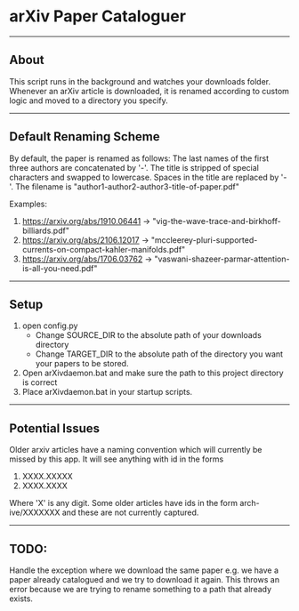 # arXiv Paper Cataloguer
-------------------------------------------------------------------------------------------------------

## About

This script runs in the background and watches your downloads folder. Whenever an arXiv article is downloaded, it is renamed according to custom
logic and moved to a directory you specify. 

------------------------------------------------------------------------------------------------------

## Default Renaming Scheme

By default, the paper is renamed as follows: The last names of the first three authors are concatenated by '-'. The title is stripped of special
characters and swapped to lowercase. Spaces in the title are replaced by '-'. The filename is "author1-author2-author3-title-of-paper.pdf"

Examples: 

1. https://arxiv.org/abs/1910.06441 -> "vig-the-wave-trace-and-birkhoff-billiards.pdf"
1. https://arxiv.org/abs/2106.12017 -> "mccleerey-pluri-supported-currents-on-compact-kahler-manifolds.pdf"
1. https://arxiv.org/abs/1706.03762 -> "vaswani-shazeer-parmar-attention-is-all-you-need.pdf"

------------------------------------------------------------------------------------------------------

## Setup

1. open config.py
    - Change SOURCE_DIR to the absolute path of your downloads directory
    - Change TARGET_DIR to the absolute path of the directory you want your papers to be stored.
2. Open arXivdaemon.bat and make sure the path to this project directory is correct
3. Place arXivdaemon.bat in your startup scripts.

------------------------------------------------------------------------------------------------------
## Potential Issues

Older arxiv articles have a naming convention which will currently be missed by this app. It will see anything with id in the forms

1. XXXX.XXXXX
1. XXXX.XXXX

Where 'X' is any digit. Some older articles have ids in the form arch-ive/XXXXXXX and these are not currently captured.

------------------------------------------------------------------------------------------------------

## TODO:

Handle the exception where we download the same paper e.g. we have a paper already catalogued and we try to download it again. This throws an error because
we are trying to rename something to a path that already exists.